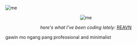 
![me](https://github.com/user-attachments/assets/8784c837-aead-449f-8c80-d6fcda22afd0)

<p align="center"> <img src="https://github.com/user-attachments/assets/8290d465-d1c2-4770-b5f6-c1b133a18b1a" alt="me"> </p> <p align="center"> <i> here's what I’ve been coding lately: </i> <a href="https://polyglotparrot.github.io/jump/" target="_blank" rel="noopener noreferrer">REAVN</a> </p> gawin mo ngang pang professional and minimalist




















  



